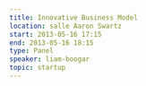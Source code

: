 ```yaml
---
title: Innovative Business Model
location: salle Aaron Swartz
start: 2013-05-16 17:15
end: 2013-05-16 18:15
type: Panel
speaker: liam-boogar
topic: startup
---
```


